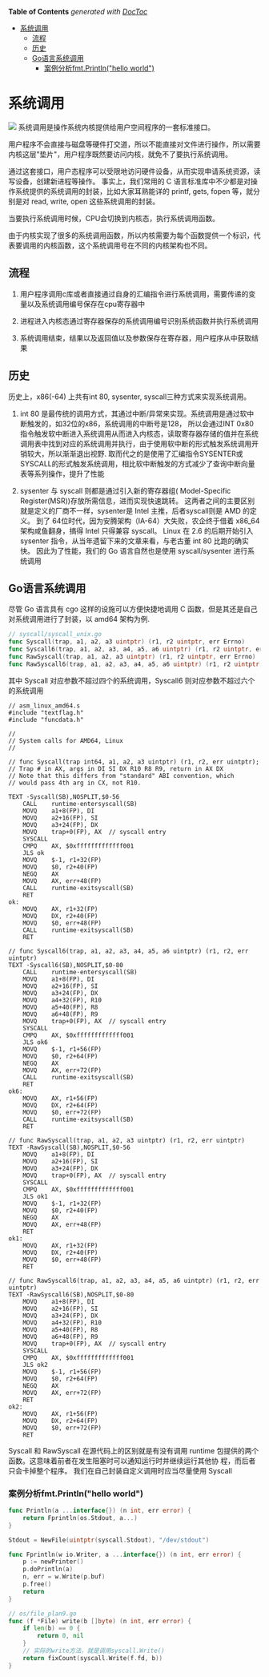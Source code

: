 <!-- START doctoc generated TOC please keep comment here to allow auto update -->
<!-- DON'T EDIT THIS SECTION, INSTEAD RE-RUN doctoc TO UPDATE -->
**Table of Contents**  *generated with [DocToc](https://github.com/thlorenz/doctoc)*

- [系统调用](#%E7%B3%BB%E7%BB%9F%E8%B0%83%E7%94%A8)
  - [流程](#%E6%B5%81%E7%A8%8B)
  - [历史](#%E5%8E%86%E5%8F%B2)
  - [Go语言系统调用](#go%E8%AF%AD%E8%A8%80%E7%B3%BB%E7%BB%9F%E8%B0%83%E7%94%A8)
    - [案例分析fmt.Println("hello world")](#%E6%A1%88%E4%BE%8B%E5%88%86%E6%9E%90fmtprintlnhello-world)

<!-- END doctoc generated TOC please keep comment here to allow auto update -->

# 系统调用
![](.Syscall_images/system_call.png)
系统调用是操作系统内核提供给用户空间程序的一套标准接口。

用户程序不会直接与磁盘等硬件打交道，所以不能直接对文件进行操作，所以需要内核这层"垫片"，用户程序既然要访问内核，就免不了要执行系统调用。

通过这套接口，用户态程序可以受限地访问硬件设备，从而实现申请系统资源，读写设备，创建新进程等操作。
事实上，我们常用的 C 语言标准库中不少都是对操作系统提供的系统调用的封装，比如大家耳熟能详的 printf, gets, fopen 等，就分别是对 read, write, open 这些系统调用的封装。

当要执行系统调用时候，CPU会切换到内核态，执行系统调用函数。

由于内核实现了很多的系统调用函数，所以内核需要为每个函数提供一个标识，代表要调用的内核函数，这个系统调用号在不同的内核架构也不同。

## 流程

1. 用户程序调用c库或者直接通过自身的汇编指令进行系统调用，需要传递的变量以及系统调用编号保存在cpu寄存器中

2. 进程进入内核态通过寄存器保存的系统调用编号识别系统函数并执行系统调用

3. 系统调用结束，结果以及返回值以及参数保存在寄存器，用户程序从中获取结果

## 历史

历史上，x86(-64) 上共有int 80, sysenter, syscall三种方式来实现系统调用。

1. int 80 是最传统的调用方式，其通过中断/异常来实现。系统调用是通过软中断触发的，如32位的x86，系统调用的中断号是128，
所以会通过INT 0x80指令触发软中断进入系统调用从而进入内核态，读取寄存器存储的值并在系统调用表中找到对应的系统调用并执行，由于使用软中断的形式触发系统调用开销较大，所以渐渐退出视野.
取而代之的是使用了汇编指令SYSENTER或SYSCALL的形式触发系统调用，相比软中断触发的方式减少了查询中断向量表等系列操作，提升了性能

2. sysenter 与 syscall 则都是通过引入新的寄存器组( Model-Specific Register(MSR))存放所需信息，进而实现快速跳转。
这两者之间的主要区别就是定义的厂商不一样，sysenter是 Intel 主推，后者syscall则是 AMD 的定义。
到了 64位时代，因为安腾架构（IA-64）大失败，农企终于借着 x86_64架构咸鱼翻身，搞得 Intel 只得兼容 syscall。
Linux 在 2.6 的后期开始引入 sysenter 指令，从当年遗留下来的文章来看，与老古董 int 80 比跑的确实快。
因此为了性能，我们的 Go 语言自然也是使用 syscall/sysenter 进行系统调用

## Go语言系统调用
尽管 Go 语言具有 cgo 这样的设施可以方便快捷地调用 C 函数，但是其还是自己对系统调用进行了封装，以 amd64 架构为例.

```go
// syscall/syscall_unix.go
func Syscall(trap, a1, a2, a3 uintptr) (r1, r2 uintptr, err Errno)
func Syscall6(trap, a1, a2, a3, a4, a5, a6 uintptr) (r1, r2 uintptr, err Errno)
func RawSyscall(trap, a1, a2, a3 uintptr) (r1, r2 uintptr, err Errno)
func RawSyscall6(trap, a1, a2, a3, a4, a5, a6 uintptr) (r1, r2 uintptr, err Errno)
```
其中 Syscall 对应参数不超过四个的系统调用，Syscall6 则对应参数不超过六个的系统调用

```
// asm_linux_amd64.s
#include "textflag.h"
#include "funcdata.h"

//
// System calls for AMD64, Linux
//

// func Syscall(trap int64, a1, a2, a3 uintptr) (r1, r2, err uintptr);
// Trap # in AX, args in DI SI DX R10 R8 R9, return in AX DX
// Note that this differs from "standard" ABI convention, which
// would pass 4th arg in CX, not R10.

TEXT ·Syscall(SB),NOSPLIT,$0-56
	CALL	runtime·entersyscall(SB)
	MOVQ	a1+8(FP), DI
	MOVQ	a2+16(FP), SI
	MOVQ	a3+24(FP), DX
	MOVQ	trap+0(FP), AX	// syscall entry
	SYSCALL
	CMPQ	AX, $0xfffffffffffff001
	JLS	ok
	MOVQ	$-1, r1+32(FP)
	MOVQ	$0, r2+40(FP)
	NEGQ	AX
	MOVQ	AX, err+48(FP)
	CALL	runtime·exitsyscall(SB)
	RET
ok:
	MOVQ	AX, r1+32(FP)
	MOVQ	DX, r2+40(FP)
	MOVQ	$0, err+48(FP)
	CALL	runtime·exitsyscall(SB)
	RET

// func Syscall6(trap, a1, a2, a3, a4, a5, a6 uintptr) (r1, r2, err uintptr)
TEXT ·Syscall6(SB),NOSPLIT,$0-80
	CALL	runtime·entersyscall(SB)
	MOVQ	a1+8(FP), DI
	MOVQ	a2+16(FP), SI
	MOVQ	a3+24(FP), DX
	MOVQ	a4+32(FP), R10
	MOVQ	a5+40(FP), R8
	MOVQ	a6+48(FP), R9
	MOVQ	trap+0(FP), AX	// syscall entry
	SYSCALL
	CMPQ	AX, $0xfffffffffffff001
	JLS	ok6
	MOVQ	$-1, r1+56(FP)
	MOVQ	$0, r2+64(FP)
	NEGQ	AX
	MOVQ	AX, err+72(FP)
	CALL	runtime·exitsyscall(SB)
	RET
ok6:
	MOVQ	AX, r1+56(FP)
	MOVQ	DX, r2+64(FP)
	MOVQ	$0, err+72(FP)
	CALL	runtime·exitsyscall(SB)
	RET

// func RawSyscall(trap, a1, a2, a3 uintptr) (r1, r2, err uintptr)
TEXT ·RawSyscall(SB),NOSPLIT,$0-56
	MOVQ	a1+8(FP), DI
	MOVQ	a2+16(FP), SI
	MOVQ	a3+24(FP), DX
	MOVQ	trap+0(FP), AX	// syscall entry
	SYSCALL
	CMPQ	AX, $0xfffffffffffff001
	JLS	ok1
	MOVQ	$-1, r1+32(FP)
	MOVQ	$0, r2+40(FP)
	NEGQ	AX
	MOVQ	AX, err+48(FP)
	RET
ok1:
	MOVQ	AX, r1+32(FP)
	MOVQ	DX, r2+40(FP)
	MOVQ	$0, err+48(FP)
	RET

// func RawSyscall6(trap, a1, a2, a3, a4, a5, a6 uintptr) (r1, r2, err uintptr)
TEXT ·RawSyscall6(SB),NOSPLIT,$0-80
	MOVQ	a1+8(FP), DI
	MOVQ	a2+16(FP), SI
	MOVQ	a3+24(FP), DX
	MOVQ	a4+32(FP), R10
	MOVQ	a5+40(FP), R8
	MOVQ	a6+48(FP), R9
	MOVQ	trap+0(FP), AX	// syscall entry
	SYSCALL
	CMPQ	AX, $0xfffffffffffff001
	JLS	ok2
	MOVQ	$-1, r1+56(FP)
	MOVQ	$0, r2+64(FP)
	NEGQ	AX
	MOVQ	AX, err+72(FP)
	RET
ok2:
	MOVQ	AX, r1+56(FP)
	MOVQ	DX, r2+64(FP)
	MOVQ	$0, err+72(FP)
	RET
```


Syscall 和 RawSyscall 在源代码上的区别就是有没有调用 runtime 包提供的两个函数。这意味着前者在发生阻塞时可以通知运行时并继续运行其他协 程，而后者只会卡掉整个程序。
我们在自己封装自定义调用时应当尽量使用 Syscall

### 案例分析fmt.Println("hello world")
```go
func Println(a ...interface{}) (n int, err error) {
	return Fprintln(os.Stdout, a...)
}

Stdout = NewFile(uintptr(syscall.Stdout), "/dev/stdout")

func Fprintln(w io.Writer, a ...interface{}) (n int, err error) {
	p := newPrinter()
	p.doPrintln(a)
	n, err = w.Write(p.buf)
	p.free()
	return
}

// os/file_plan9.go
func (f *File) write(b []byte) (n int, err error) {
    if len(b) == 0 {
        return 0, nil
    }
    // 实际的write方法，就是调用syscall.Write()
    return fixCount(syscall.Write(f.fd, b))
}
```